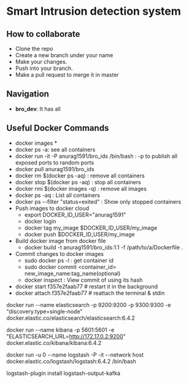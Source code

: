 # Smart Intrusion detection system

## How to collaborate
* Clone the repo
* Create a new branch under your name
* Make your changes.
* Push into your branch.
* Make a pull request to merge it in master

## Navigation

* __bro_dev__: It has all  


## Useful Docker Commands

* docker images
  *
* docker ps -a: see all containers
* docker run -it -P anurag1591/bro_ids /bin/bash : -p to publish all exposed ports to random ports
* docker pull anurag1591/bro_ids
* docker rm $(docker ps -aq) : remove all containers
* docker stop $(docker ps -aq) : stop all containers
* docker rmi $(docker images -q) : remove all images
* docker ps -aq : List all containers
* docker ps --filter "status=exited" : Show only stopped containers
* Push images to docker cloud
  * export DOCKER_ID_USER="anurag1591"
  * docker login
  * docker tag my_image $DOCKER_ID_USER/my_image
  * docker push $DOCKER_ID_USER/my_image
* Build docker image from docker file
  * docker build -t anurag1591/bro_ids:1.1 -f /path/to/a/Dockerfile .
* Commit changes to docker images
  * sudo docker ps -l : get container id
  * sudo docker commit <container_id> new_image_name:tag_name(optional)
  * docker inspect <Commit hash> : View commit of using its hash
* docker start f357e2faab77 # restart it in the background
* docker attach f357e2faab77 # reattach the terminal & stdin


docker run --name elasticsearch -p 9200:9200 -p 9300:9300 -e "discovery.type=single-node" docker.elastic.co/elasticsearch/elasticsearch:6.4.2

docker run --name kibana -p 5601:5601 -e "ELASTICSEARCH_URL=http://172.17.0.2:9200" docker.elastic.co/kibana/kibana:6.4.2

docker run -u 0 --name logstash -P -it --network host  docker.elastic.co/logstash/logstash:6.4.2 /bin/bash


logstash-plugin install logstash-output-kafka
